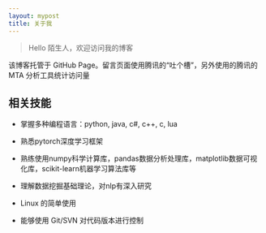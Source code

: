 ```yaml
---
layout: mypost
title: 关于我
---
```


> Hello 陌生人，欢迎访问我的博客

该博客托管于 GitHub Page。留言页面使用腾讯的“吐个槽”，另外使用的腾讯的 MTA 分析工具统计访问量


## 相关技能

- 掌握多种编程语言：python, java, c#, c++, c, lua

- 熟悉pytorch深度学习框架

- 熟练使用numpy科学计算库，pandas数据分析处理库，matplotlib数据可视化库，scikit-learn机器学习算法库等

- 理解数据挖掘基础理论，对nlp有深入研究

- Linux 的简单使用

- 能够使用 Git/SVN 对代码版本进行控制



